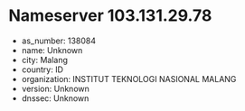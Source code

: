 # Nameserver 103.131.29.78

* as_number: 138084
* name: Unknown
* city: Malang
* country: ID
* organization: INSTITUT TEKNOLOGI NASIONAL MALANG
* version: Unknown
* dnssec: Unknown
